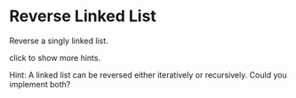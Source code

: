 # Reverse Linked List 

Reverse a singly linked list.

click to show more hints.

Hint:
A linked list can be reversed either iteratively or recursively. Could you implement both?
